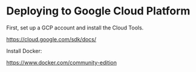 # Deploying to Google Cloud Platform

First, set up a GCP account and install the Cloud Tools.

https://cloud.google.com/sdk/docs/

Install Docker:

https://www.docker.com/community-edition